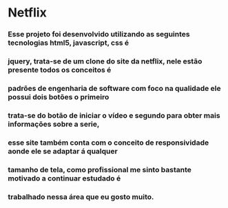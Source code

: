 # Netflix
### Esse projeto foi desenvolvido utilizando as seguintes tecnologias html5, javascript, css é 

### jquery, trata-se de um clone do site da netflix, nele estão presente todos os conceitos é 

### padrões de engenharia de software com foco na qualidade ele possui dois botões o primeiro 

### trata-se do botão de iniciar o vídeo e segundo para obter mais informações sobre a serie, 

### esse site também conta com o conceito de responsividade aonde ele se adaptar á qualquer 

### tamanho de tela, como profissional me sinto bastante motivado a continuar estudado é 

### trabalhado nessa área que eu gosto muito.